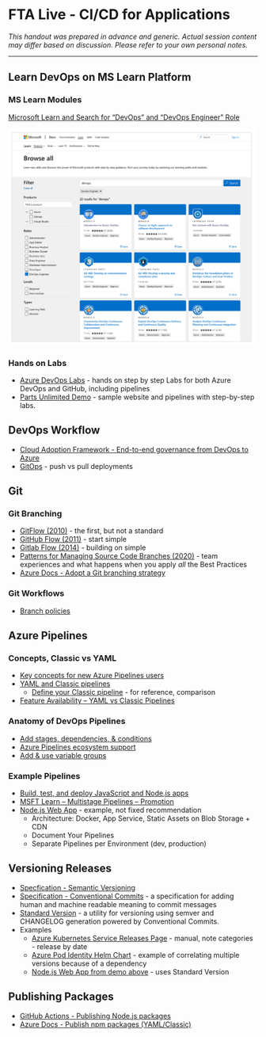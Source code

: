 # FTA Live - CI/CD for Applications

_This handout was prepared in advance and generic. Actual session content may differ based on discussion. Please refer to your own personal notes._

---

## Learn DevOps on MS Learn Platform

### MS Learn Modules

[Microsoft Learn and Search for “DevOps” and “DevOps Engineer” Role](https://docs.microsoft.com/learn/browse/?terms=devops&roles=devops-engineer)

<img src="./images/mslearn-devops.png" alt="Search Results for 'DevOps'" width="500">

### Hands on Labs

- [Azure DevOps Labs](https://azuredevopslabs.com/) - hands on step by step Labs for both Azure DevOps and GitHub, including pipelines
- [Parts Unlimited Demo](https://microsoft.github.io/PartsUnlimited/) - sample website and pipelines with step-by-step labs.

## DevOps Workflow

- [Cloud Adoption Framework - End-to-end governance from DevOps to Azure](https://aka.ms/caf-e2e-devops)
- [GitOps](https://www.gitops.tech/#push-based-deployments) - push vs pull deployments

## Git 

### Git Branching

- [GitFlow (2010)](https://nvie.com/posts/a-successful-git-branching-model/) - the first, but not a standard
- [GitHub Flow (2011)](https://guides.github.com/introduction/flow/) - start simple
- [Gitlab Flow (2014)](https://docs.gitlab.com/ee/topics/gitlab_flow.html) - building on simple
- [Patterns for Managing Source Code Branches (2020)](https://martinfowler.com/articles/branching-patterns.html) - team experiences and what happens when you apply _all_ the Best Practices
- [Azure Docs - Adopt a Git branching strategy](https://docs.microsoft.com/azure/devops/repos/git/git-branching-guidance?view=azure-devops)


### Git Workflows

- [Branch policies](https://docs.microsoft.com/azure/devops/repos/git/branch-policies?view=azure-devops)


## Azure Pipelines

### Concepts, Classic vs YAML

- [Key concepts for new Azure Pipelines users](https://docs.microsoft.com/azure/devops/pipelines/get-started/key-pipelines-concepts?view=azure-devops)
- [YAML and Classic pipelines](https://docs.microsoft.com/azure/devops/pipelines/get-started/pipelines-get-started?view=azure-devops)
  - [Define your Classic pipeline](https://docs.microsoft.com/azure/devops/pipelines/release/define-multistage-release-process?view=azure-devops) - for reference, comparison
- [Feature Availability – YAML vs Classic Pipelines](https://docs.microsoft.com/azure/devops/pipelines/get-started/pipelines-get-started?view=azure-devops#feature-availability)

### Anatomy of DevOps Pipelines

- [Add stages, dependencies, & conditions](https://docs.microsoft.com/azure/devops/pipelines/process/stages?view=azure-devops&tabs=yaml)
- [Azure Pipelines ecosystem support](https://docs.microsoft.com/azure/devops/pipelines/ecosystems/ecosystems?view=azure-devops)
- [Add & use variable groups](https://docs.microsoft.com/azure/devops/pipelines/library/variable-groups?view=azure-devops&tabs=yaml)


### Example Pipelines

- [Build, test, and deploy JavaScript and Node.js apps](https://docs.microsoft.com/azure/devops/pipelines/ecosystems/javascript?view=azure-devops&tabs=example)
- [MSFT Learn – Multistage Pipelines – Promotion](https://docs.microsoft.com/learn/modules/create-multi-stage-pipeline/6-promote-staging)
- [Node.js Web App](https://github.com/julie-ng/azure-nodejs-demo) - example, not fixed recommendation
  - Architecture: Docker, App Service, Static Assets on Blob Storage + CDN
  - Document Your Pipelines
  - Separate Pipelines per Environment (dev, production)

## Versioning Releases

- [Specfication - Semantic Versioning](https://semver.org/)
- [Specification - Conventional Commits](https://www.conventionalcommits.org/en/v1.0.0/) - a specification for adding human and machine readable meaning to commit messages
- [Standard Version](https://github.com/conventional-changelog/standard-version) - a utility for versioning using semver and CHANGELOG generation powered by Conventional Commits.
- Examples
  - [Azure Kubernetes Service Releases Page](https://github.com/Azure/AKS/releases) - manual, note categories - release by date
  - [Azure Pod Identity Helm Chart](https://github.com/Azure/aad-pod-identity/tree/master/charts/aad-pod-identity) - example of correlating multiple versions because of a dependency
  - [Node.js Web App from demo above](https://github.com/julie-ng/azure-nodejs-demo/blob/main/CHANGELOG.md) - uses Standard Version


## Publishing Packages

- [GitHub Actions - Publishing Node.js packages](https://docs.github.com/en/actions/guides/publishing-nodejs-packages)
- [Azure Docs - Publish npm packages (YAML/Classic)](https://docs.microsoft.com/azure/devops/pipelines/artifacts/npm?view=azure-devops&tabs=yaml)

